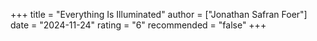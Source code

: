 +++
title = "Everything Is Illuminated"
author = ["Jonathan Safran Foer"]
date = "2024-11-24"
rating = "6"
recommended = "false"
+++